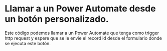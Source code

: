 # Llamar a un Power Automate desde un botón personalizado.
Este código podemos llamar a un Power Automate que tenga como trigger http request y espere que se le envie el record id desde el formulario donde se ejecuta este botón.
